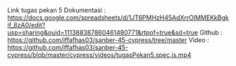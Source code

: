 Link tugas pekan 5
Dokumentasi : https://docs.google.com/spreadsheets/d/1JT6PMHzH45AdXrrOlMMEKkBgkif_8zA0/edit?usp=sharing&ouid=111388387860461480771&rtpof=true&sd=true
Github : https://github.com/iffafhas03/sanber-45-cypress/tree/master 
Video : https://github.com/iffafhas03/sanber-45-cypress/blob/master/cypress/videos/tugasPekan5.spec.js.mp4 

